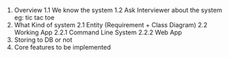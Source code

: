 1. Overview
   1.1 We know the system
   1.2 Ask Interviewer about the system
   eg: tic tac toe
2. What Kind of system
   2.1 Entity (Requirement + Class Diagram)
   2.2 Working App
   2.2.1 Command Line System
   2.2.2 Web App
3. Storing to DB or not
4. Core features to be implemented
